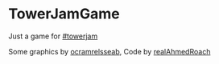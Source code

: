 # TowerJamGame
Just a game for [#towerjam](http://jams.gamejolt.io/towerjam)

Some graphics by [ocramrelsseab](https://github.com/ocramrelsseab), Code by [realAhmedRoach](http://github.com/realAhmedRoach)
